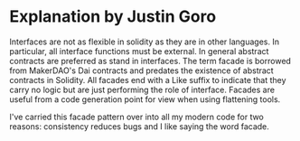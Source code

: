 # Explanation by Justin Goro
Interfaces are not as flexible in solidity as they are in other languages. In particular, all interface functions must be external. In general abstract contracts are preferred as stand in interfaces. The term facade is borrowed from MakerDAO's Dai contracts and predates the existence of abstract contracts in Solidity. All facades end with a Like suffix to indicate that they carry no logic but are just performing the role of interface. Facades are useful from a code generation point for view when using flattening tools.

I've carried this facade pattern over into all my modern code for two reasons: consistency reduces bugs and I like saying the word facade.